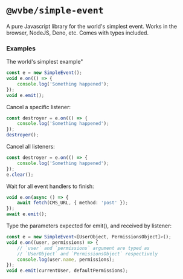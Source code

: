 # `@wvbe/simple-event`

A pure Javascript library for the world's simplest event. Works in the browser, NodeJS, Deno, etc.
Comes with types included.

### Examples

The world's simplest example"

```ts
const e = new SimpleEvent();
void e.on(() => {
	console.log('Something happened');
});
void e.emit();
```

Cancel a specific listener:

```ts
const destroyer = e.on(() => {
	console.log('Something happened');
});
destroyer();
```

Cancel all listeners:

```ts
const destroyer = e.on(() => {
	console.log('Something happened');
});
e.clear();
```

Wait for all event handlers to finish:

```ts
void e.on(async () => {
	await fetch(CMS_URL, { method: 'post' });
});
await e.emit();
```

Type the parameters expected for emit(), and received by listener:

```ts
const e = new SimpleEvent<[UserObject, PermissionsObject]>();
void e.on((user, permissions) => {
	// `user` and `permissions` argument are typed as
	// `UserObject` and `PermissionsObject` respectively
	console.log(user.name, permissions);
});
void e.emit(currentUser, defaultPermissions);
```
